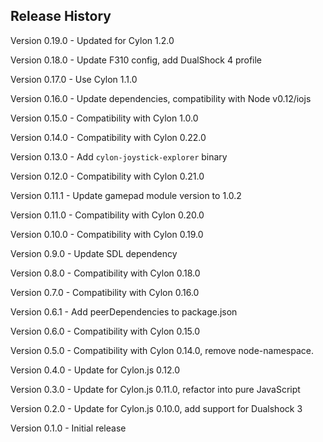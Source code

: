 ## Release History

Version 0.19.0 - Updated for Cylon 1.2.0

Version 0.18.0 - Update F310 config, add DualShock 4 profile

Version 0.17.0 - Use Cylon 1.1.0

Version 0.16.0 - Update dependencies, compatibility with Node v0.12/iojs

Version 0.15.0 - Compatibility with Cylon 1.0.0

Version 0.14.0 - Compatibility with Cylon 0.22.0

Version 0.13.0 - Add `cylon-joystick-explorer` binary

Version 0.12.0 - Compatibility with Cylon 0.21.0

Version 0.11.1 - Update gamepad module version to 1.0.2

Version 0.11.0 - Compatibility with Cylon 0.20.0

Version 0.10.0 - Compatibility with Cylon 0.19.0

Version 0.9.0 - Update SDL dependency

Version 0.8.0 - Compatibility with Cylon 0.18.0

Version 0.7.0 - Compatibility with Cylon 0.16.0

Version 0.6.1 - Add peerDependencies to package.json

Version 0.6.0 - Compatibility with Cylon 0.15.0

Version 0.5.0 - Compatibility with Cylon 0.14.0, remove node-namespace.

Version 0.4.0 - Update for Cylon.js 0.12.0

Version 0.3.0 - Update for Cylon.js 0.11.0, refactor into pure JavaScript

Version 0.2.0 - Update for Cylon.js 0.10.0, add support for Dualshock 3

Version 0.1.0 - Initial release

